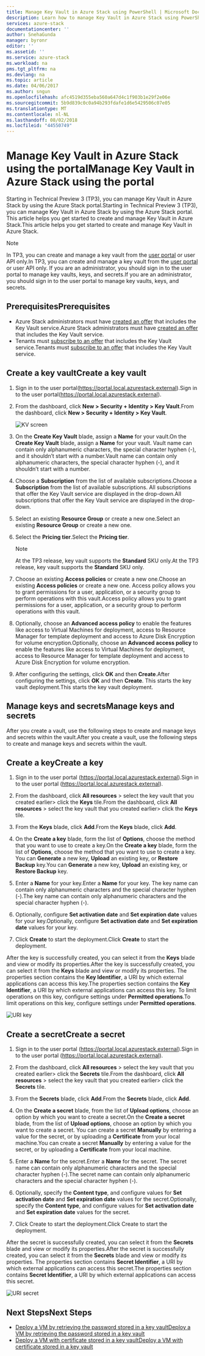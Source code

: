 ```yaml
---
title: Manage Key Vault in Azure Stack using PowerShell | Microsoft Docs
description: Learn how to manage Key Vault in Azure Stack using PowerShell.
services: azure-stack
documentationcenter: ''
author: SnehaGunda
manager: byronr
editor: ''
ms.assetid: ''
ms.service: azure-stack
ms.workload: na
pms.tgt_pltfrm: na
ms.devlang: na
ms.topic: article
ms.date: 04/06/2017
ms.author: sngun
ms.openlocfilehash: afc4519d355eba560a647d4c1f903b1e29f2e06e
ms.sourcegitcommit: 5b9d839c0c0a94b293fdafe1d6e5429506c07e05
ms.translationtype: MT
ms.contentlocale: nl-NL
ms.lasthandoff: 08/02/2018
ms.locfileid: "44550749"
---
```

# <a name="manage-key-vault-in-azure-stack-using-the-portal"></a><span data-ttu-id="cd672-103">Manage Key Vault in Azure Stack using the portal</span><span class="sxs-lookup"><span data-stu-id="cd672-103">Manage Key Vault in Azure Stack using the portal</span></span>

<span data-ttu-id="cd672-104">Starting in Technical Preview 3 (TP3), you can manage Key Vault in Azure Stack by using the Azure Stack portal.</span><span class="sxs-lookup"><span data-stu-id="cd672-104">Starting in Technical Preview 3 (TP3), you can manage Key Vault in Azure Stack by using the Azure Stack portal.</span></span> <span data-ttu-id="cd672-105">This article helps you get started to create and manage Key Vault in Azure Stack.</span><span class="sxs-lookup"><span data-stu-id="cd672-105">This article helps you get started to create and manage Key Vault in Azure Stack.</span></span> 

>[!NOTE]
> <span data-ttu-id="cd672-106">In TP3, you can create and manage a key vault from the [user portal](azure-stack-manage-portals.md#the-user-portal) or user API only.</span><span class="sxs-lookup"><span data-stu-id="cd672-106">In TP3, you can create and manage a key vault from the [user portal](azure-stack-manage-portals.md#the-user-portal) or user API only.</span></span> <span data-ttu-id="cd672-107">If you are an administrator, you should sign in to the user portal to manage key vaults, keys, and secrets.</span><span class="sxs-lookup"><span data-stu-id="cd672-107">If you are an administrator, you should sign in to the user portal to manage key vaults, keys, and secrets.</span></span>   

## <a name="prerequisites"></a><span data-ttu-id="cd672-108">Prerequisites</span><span class="sxs-lookup"><span data-stu-id="cd672-108">Prerequisites</span></span>  

* <span data-ttu-id="cd672-109">Azure Stack administrators must have [created an offer](azure-stack-create-offer.md) that includes the Key Vault service.</span><span class="sxs-lookup"><span data-stu-id="cd672-109">Azure Stack administrators must have [created an offer](azure-stack-create-offer.md) that includes the Key Vault service.</span></span>  
* <span data-ttu-id="cd672-110">Tenants must [subscribe to an offer](azure-stack-subscribe-plan-provision-vm.md) that includes the Key Vault service.</span><span class="sxs-lookup"><span data-stu-id="cd672-110">Tenants must [subscribe to an offer](azure-stack-subscribe-plan-provision-vm.md) that includes the Key Vault service.</span></span>  
 
## <a name="create-a-key-vault"></a><span data-ttu-id="cd672-111">Create a key vault</span><span class="sxs-lookup"><span data-stu-id="cd672-111">Create a key vault</span></span> 

1. <span data-ttu-id="cd672-112">Sign in to the user portal(https://portal.local.azurestack.external).</span><span class="sxs-lookup"><span data-stu-id="cd672-112">Sign in to the user portal(https://portal.local.azurestack.external).</span></span>  

2. <span data-ttu-id="cd672-113">From the dashboard, click **New > Security + Identity > Key Vault**.</span><span class="sxs-lookup"><span data-stu-id="cd672-113">From the dashboard, click **New > Security + Identity > Key Vault**.</span></span>  

    ![KV screen](https://docstestmedia1.blob.core.windows.net/azure-media/articles/azure-stack/media/azure-stack-kv-manage-portal/image1.png)  

3. <span data-ttu-id="cd672-115">On the **Create Key Vault** blade, assign a **Name** for your vault.</span><span class="sxs-lookup"><span data-stu-id="cd672-115">On the **Create Key Vault** blade, assign a **Name** for your vault.</span></span> <span data-ttu-id="cd672-116">Vault name can contain only alphanumeric characters, the special character hyphen (-), and it shouldn’t start with a number.</span><span class="sxs-lookup"><span data-stu-id="cd672-116">Vault name can contain only alphanumeric characters, the special character hyphen (-), and it shouldn’t start with a number.</span></span>  

4. <span data-ttu-id="cd672-117">Choose a **Subscription** from the list of available subscriptions.</span><span class="sxs-lookup"><span data-stu-id="cd672-117">Choose a **Subscription** from the list of available subscriptions.</span></span> <span data-ttu-id="cd672-118">All subscriptions that offer the Key Vault service are displayed in the drop-down.</span><span class="sxs-lookup"><span data-stu-id="cd672-118">All subscriptions that offer the Key Vault service are displayed in the drop-down.</span></span>  

5. <span data-ttu-id="cd672-119">Select an existing **Resource Group** or create a new one.</span><span class="sxs-lookup"><span data-stu-id="cd672-119">Select an existing **Resource Group** or create a new one.</span></span>  

6. <span data-ttu-id="cd672-120">Select the **Pricing tier**.</span><span class="sxs-lookup"><span data-stu-id="cd672-120">Select the **Pricing tier**.</span></span>  
    >[!NOTE]
    > <span data-ttu-id="cd672-121">At the TP3 release, key vault supports the **Standard** SKU only.</span><span class="sxs-lookup"><span data-stu-id="cd672-121">At the TP3 release, key vault supports the **Standard** SKU only.</span></span>

7. <span data-ttu-id="cd672-122">Choose an existing **Access policies** or create a new one.</span><span class="sxs-lookup"><span data-stu-id="cd672-122">Choose an existing **Access policies** or create a new one.</span></span> <span data-ttu-id="cd672-123">Access policy allows you to grant permissions for a user, application, or a security group to perform operations with this vault.</span><span class="sxs-lookup"><span data-stu-id="cd672-123">Access policy allows you to grant permissions for a user, application, or a security group to perform operations with this vault.</span></span>  

8. <span data-ttu-id="cd672-124">Optionally, choose an **Advanced access policy** to enable the features like access to Virtual Machines for deployment, access to Resource Manager for template deployment and access to Azure Disk Encryption for volume encryption.</span><span class="sxs-lookup"><span data-stu-id="cd672-124">Optionally, choose an **Advanced access policy** to enable the features like access to Virtual Machines for deployment, access to Resource Manager for template deployment and access to Azure Disk Encryption for volume encryption.</span></span> 
  
9.  <span data-ttu-id="cd672-125">After configuring the settings, click **OK** and then **Create**.</span><span class="sxs-lookup"><span data-stu-id="cd672-125">After configuring the settings, click **OK** and then **Create**.</span></span> <span data-ttu-id="cd672-126">This starts the key vault deployment.</span><span class="sxs-lookup"><span data-stu-id="cd672-126">This starts the key vault deployment.</span></span> 

## <a name="manage-keys-and-secrets"></a><span data-ttu-id="cd672-127">Manage keys and secrets</span><span class="sxs-lookup"><span data-stu-id="cd672-127">Manage keys and secrets</span></span>

<span data-ttu-id="cd672-128">After you create a vault, use the following steps to create and manage keys and secrets within the vault.</span><span class="sxs-lookup"><span data-stu-id="cd672-128">After you create a vault, use the following steps to create and manage keys and secrets within the vault.</span></span>

## <a name="create-a-key"></a><span data-ttu-id="cd672-129">Create a key</span><span class="sxs-lookup"><span data-stu-id="cd672-129">Create a key</span></span>

1. <span data-ttu-id="cd672-130">Sign in to the user portal (https://portal.local.azurestack.external).</span><span class="sxs-lookup"><span data-stu-id="cd672-130">Sign in to the user portal (https://portal.local.azurestack.external).</span></span>  

2. <span data-ttu-id="cd672-131">From the dashboard, click **All resources** > select the key vault that you created earlier> click the **Keys** tile.</span><span class="sxs-lookup"><span data-stu-id="cd672-131">From the dashboard, click **All resources** > select the key vault that you created earlier> click the **Keys** tile.</span></span>  

3. <span data-ttu-id="cd672-132">From the **Keys** blade, click **Add**.</span><span class="sxs-lookup"><span data-stu-id="cd672-132">From the **Keys** blade, click **Add**.</span></span> 

4. <span data-ttu-id="cd672-133">On the **Create a key** blade, form the list of **Options**, choose the method that you want to use to create a key.</span><span class="sxs-lookup"><span data-stu-id="cd672-133">On the **Create a key** blade, form the list of **Options**, choose the method that you want to use to create a key.</span></span> <span data-ttu-id="cd672-134">You can **Generate** a new key, **Upload** an existing key, or **Restore Backup** key.</span><span class="sxs-lookup"><span data-stu-id="cd672-134">You can **Generate** a new key, **Upload** an existing key, or **Restore Backup** key.</span></span>  

5. <span data-ttu-id="cd672-135">Enter a **Name** for your key.</span><span class="sxs-lookup"><span data-stu-id="cd672-135">Enter a **Name** for your key.</span></span> <span data-ttu-id="cd672-136">The key name can contain only alphanumeric characters and the special character hyphen (-).</span><span class="sxs-lookup"><span data-stu-id="cd672-136">The key name can contain only alphanumeric characters and the special character hyphen (-).</span></span>  

6. <span data-ttu-id="cd672-137">Optionally, configure **Set activation date** and **Set expiration date** values for your key.</span><span class="sxs-lookup"><span data-stu-id="cd672-137">Optionally, configure **Set activation date** and **Set expiration date** values for your key.</span></span>  

7. <span data-ttu-id="cd672-138">Click **Create** to start the deployment.</span><span class="sxs-lookup"><span data-stu-id="cd672-138">Click **Create** to start the deployment.</span></span>  

<span data-ttu-id="cd672-139">After the key is successfully created, you can select it from the **Keys** blade and view or modify its properties.</span><span class="sxs-lookup"><span data-stu-id="cd672-139">After the key is successfully created, you can select it from the **Keys** blade and view or modify its properties.</span></span> <span data-ttu-id="cd672-140">The properties section contains the **Key Identifier**, a URI by which external applications can access this key.</span><span class="sxs-lookup"><span data-stu-id="cd672-140">The properties section contains the **Key Identifier**, a URI by which external applications can access this key.</span></span> <span data-ttu-id="cd672-141">To limit operations on this key, configure settings under **Permitted operations**.</span><span class="sxs-lookup"><span data-stu-id="cd672-141">To limit operations on this key, configure settings under **Permitted operations**.</span></span>

![URI key](https://docstestmedia1.blob.core.windows.net/azure-media/articles/azure-stack/media/azure-stack-kv-manage-portal/image4.png)  

## <a name="create-a-secret"></a><span data-ttu-id="cd672-143">Create a secret</span><span class="sxs-lookup"><span data-stu-id="cd672-143">Create a secret</span></span> 

1. <span data-ttu-id="cd672-144">Sign in to the user portal (https://portal.local.azurestack.external).</span><span class="sxs-lookup"><span data-stu-id="cd672-144">Sign in to the user portal (https://portal.local.azurestack.external).</span></span>  
2. <span data-ttu-id="cd672-145">From the dashboard, click **All resources** > select the key vault that you created earlier> click the **Secrets** tile.</span><span class="sxs-lookup"><span data-stu-id="cd672-145">From the dashboard, click **All resources** > select the key vault that you created earlier> click the **Secrets** tile.</span></span>  

3. <span data-ttu-id="cd672-146">From the **Secrets** blade, click **Add**.</span><span class="sxs-lookup"><span data-stu-id="cd672-146">From the **Secrets** blade, click **Add**.</span></span>  

4. <span data-ttu-id="cd672-147">On the **Create a secret** blade, from the list of **Upload options**, choose an option by which you want to create a secret.</span><span class="sxs-lookup"><span data-stu-id="cd672-147">On the **Create a secret** blade, from the list of **Upload options**, choose an option by which you want to create a secret.</span></span> <span data-ttu-id="cd672-148">You can create a secret **Manually** by entering a value for the secret, or by uploading a **Certificate** from your local machine.</span><span class="sxs-lookup"><span data-stu-id="cd672-148">You can create a secret **Manually** by entering a value for the secret, or by uploading a **Certificate** from your local machine.</span></span>  

5. <span data-ttu-id="cd672-149">Enter a **Name** for the secret.</span><span class="sxs-lookup"><span data-stu-id="cd672-149">Enter a **Name** for the secret.</span></span> <span data-ttu-id="cd672-150">The secret name can contain only alphanumeric characters and the special character hyphen (-).</span><span class="sxs-lookup"><span data-stu-id="cd672-150">The secret name can contain only alphanumeric characters and the special character hyphen (-).</span></span>  

6. <span data-ttu-id="cd672-151">Optionally, specify the **Content type**, and configure values for **Set activation date** and **Set expiration date** values for the secret.</span><span class="sxs-lookup"><span data-stu-id="cd672-151">Optionally, specify the **Content type**, and configure values for **Set activation date** and **Set expiration date** values for the secret.</span></span>  

7. <span data-ttu-id="cd672-152">Click Create to start the deployment.</span><span class="sxs-lookup"><span data-stu-id="cd672-152">Click Create to start the deployment.</span></span>  

<span data-ttu-id="cd672-153">After the secret is successfully created, you can select it from the **Secrets** blade and view or modify its properties.</span><span class="sxs-lookup"><span data-stu-id="cd672-153">After the secret is successfully created, you can select it from the **Secrets** blade and view or modify its properties.</span></span> <span data-ttu-id="cd672-154">The properties section contains **Secret Identifier**, a URI by which external applications can access this secret.</span><span class="sxs-lookup"><span data-stu-id="cd672-154">The properties section contains **Secret Identifier**, a URI by which external applications can access this secret.</span></span> 

![URI secret](https://docstestmedia1.blob.core.windows.net/azure-media/articles/azure-stack/media/azure-stack-kv-manage-portal/image5.png) 


## <a name="next-steps"></a><span data-ttu-id="cd672-156">Next Steps</span><span class="sxs-lookup"><span data-stu-id="cd672-156">Next Steps</span></span>
* [<span data-ttu-id="cd672-157">Deploy a VM by retrieving the password stored in a key vault</span><span class="sxs-lookup"><span data-stu-id="cd672-157">Deploy a VM by retrieving the password stored in a key vault</span></span>](azure-stack-kv-deploy-vm-with-secret.md)  
* [<span data-ttu-id="cd672-158">Deploy a VM with certificate stored in a key vault</span><span class="sxs-lookup"><span data-stu-id="cd672-158">Deploy a VM with certificate stored in a key vault</span></span>](azure-stack-kv-push-secret-into-vm.md)     





